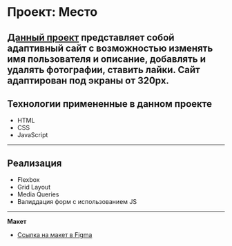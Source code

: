 # Проект: Место

[Данный проект](https://serega4517.github.io/mesto/) представляет собой адаптивный сайт с возможностью изменять имя пользователя и описание, добавлять и удалять фотографии, ставить лайки.
Сайт адаптирован под экраны от 320px.
-----
## Технологии примененные в данном проекте
* HTML
* CSS
* JavaScript
-----
## Реализация
* Flexbox
* Grid Layout
* Media Queries
* Валиддация форм с использованием JS
-----
**Макет**

* [Ссылка на макет в Figma](https://www.figma.com/file/2cn9N9jSkmxD84oJik7xL7/JavaScript.-Sprint-4?node-id=0%3A1)

